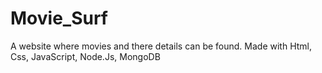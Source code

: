 # Movie_Surf
A website where movies and there details can be found. Made with Html, Css, JavaScript, Node.Js, MongoDB
